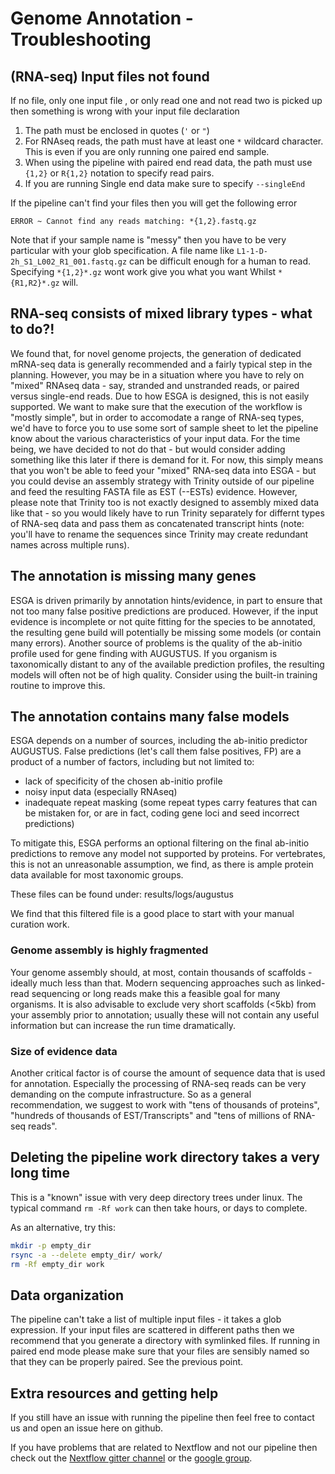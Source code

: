 # Genome Annotation - Troubleshooting

## (RNA-seq) Input files not found

If no file, only one input file , or only read one and not read two is picked up then something is wrong with your input file declaration

1. The path must be enclosed in quotes (`'` or `"`)
2. For RNAseq reads, the path must have at least one `*` wildcard character. This is even if you are only running one paired end sample.
3. When using the pipeline with paired end read data, the path must use `{1,2}` or `R{1,2}` notation to specify read pairs.
4.  If you are running Single end data make sure to specify `--singleEnd`

If the pipeline can't find your files then you will get the following error

```
ERROR ~ Cannot find any reads matching: *{1,2}.fastq.gz
```

Note that if your sample name is "messy" then you have to be very particular with your glob specification. A file name like `L1-1-D-2h_S1_L002_R1_001.fastq.gz` can be difficult enough for a human to read. Specifying `*{1,2}*.gz` wont work give you what you want Whilst `*{R1,R2}*.gz` will.

## RNA-seq consists of mixed library types - what to do?!

We found that, for novel genome projects, the generation of dedicated mRNA-seq data is generally recommended and a fairly typical step in the planning. However, 
you may be in a situation where you have to rely on "mixed" RNAseq data - say, stranded and unstranded reads, or paired versus single-end reads. Due to how ESGA is designed,
this is not easily supported. We want to make sure that the execution of the workflow is "mostly simple", but in order to accomodate a range of RNA-seq types, we'd have to force you to
use some sort of sample sheet to let the pipeline know about the various characteristics of your input data. For the time being, we have decided to not do that - but would consider adding something
like this later if there is demand for it. For now, this simply means that you won't be able to feed your "mixed" RNA-seq data into ESGA - but you could devise an assembly strategy with Trinity outside 
of our pipeline and feed the resulting FASTA file as EST (--ESTs) evidence. However, please note that Trinity too is not exactly designed to assembly mixed data like that - so you would likely have to run Trinity separately for differnt types of RNA-seq data and pass them as concatenated transcript hints (note: you'll have to rename the sequences since Trinity may create redundant names across multiple runs). 

## The annotation is missing many genes

ESGA is driven primarily by annotation hints/evidence, in part to ensure that not too many false positive predictions are produced. However, if the input evidence is incomplete or not quite fitting for the species to be annotated, 
the resulting gene build will potentially be missing some models (or contain many errors). Another source of problems is the quality of the ab-initio profile used for gene finding with AUGUSTUS. If you organism is taxonomically distant to any of the available 
prediction profiles, the resulting models will often not be of high quality. Consider using the built-in training routine to improve this.

## The annotation contains many false models

ESGA depends on a number of sources, including the ab-initio predictor AUGUSTUS. False predictions (let's call them false positives, FP) are a product of a number of factors, including but not limited to:

* lack of specificity of the chosen ab-initio profile
* noisy input data (especially RNAseq)
* inadequate repeat masking (some repeat types carry features that can be mistaken for, or are in fact, coding gene loci and seed incorrect predictions)

To mitigate this, ESGA performs an optional filtering on the final ab-initio predictions to remove any model not supported by proteins. For vertebrates, this is not an unreasonable assumption, we find, as there is ample protein data available for most taxonomic groups.

 These files can be found under: results/logs/augustus

We find that this filtered file is a good place to start with your manual curation work.

### Genome assembly is highly fragmented

Your genome assembly should, at most, contain thousands of scaffolds - ideally much less than that. Modern sequencing approaches such as linked-read sequencing
or long reads make this a feasible goal for many organisms. It is also advisable to exclude very short scaffolds (<5kb) from your assembly prior to annotation;
usually these will not contain any useful information but can increase the run time dramatically. 

### Size of evidence data

Another critical factor is of course the amount of sequence data that is used for annotation. Especially
the processing of RNA-seq reads can be very demanding on the compute infrastructure. So as a general recommendation, we suggest to work with "tens of
thousands of proteins", "hundreds of thousands of EST/Transcripts" and "tens of millions of RNA-seq reads".

## Deleting the pipeline work directory takes a very long time

This is a "known" issue with very deep directory trees under linux. The typical command `rm -Rf work` can then take hours, or days to complete. 

As an alternative, try this:

```bash
mkdir -p empty_dir
rsync -a --delete empty_dir/ work/
rm -Rf empty_dir work
```

## Data organization
The pipeline can't take a list of multiple input files - it takes a glob expression. If your input files are scattered in different paths then we recommend that you generate a directory with symlinked files. If running in paired end mode please make sure that your files are sensibly named so that they can be properly paired. See the previous point.

## Extra resources and getting help
If you still have an issue with running the pipeline then feel free to contact us and open an issue here on github.

If you have problems that are related to Nextflow and not our pipeline then check out the [Nextflow gitter channel](https://gitter.im/nextflow-io/nextflow) or the [google group](https://groups.google.com/forum/#!forum/nextflow).


